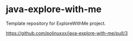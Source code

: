 # java-explore-with-me
Template repository for ExploreWithMe project.

https://github.com/polinuxxx/java-explore-with-me/pull/3

